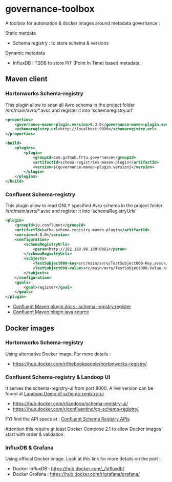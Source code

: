 # governance-toolbox
A toolbox for automation & docker images around metadata governance :

Static metdata

* Schema registry : to store schema & versions

Dynamic metadata

* InfluxDB : TSDB to store PiT (Point In Time) based metadata.


## Maven client
### Hortonworks Schema-registry

This plugin allow to scan all Avro schema in the project folder /src/main/avro/*.avsc and register it into 'schemaregistry.url'

```XML
<properties>
	<governance-maven-plugin.version>0.3.0</governance-maven-plugin.version>
	<schemaregistry.url>http://localhost:9090</schemaregistry.url>
</properties>

<build>
	<plugins>
		<plugin>
			<groupId>com.github.frtu.governance</groupId>
			<artifactId>schema-registries-maven-plugin</artifactId>
			<version>${governance-maven-plugin.version}</version>
		</plugin>
	</plugins>
</build>
```

### Confluent Schema-registry

This plugin allow to read ONLY specified  Avro schema in the project folder /src/main/avro/*.avsc and register it into 'schemaRegistryUrls'

```XML
<plugin>
    <groupId>io.confluent</groupId>
    <artifactId>kafka-schema-registry-maven-plugin</artifactId>
    <version>4.0.0</version>
    <configuration>
        <schemaRegistryUrls>
            <param>http://192.168.99.100:8081</param>
        </schemaRegistryUrls>
        <subjects>
            <TestSubject000-key>src/main/avro/TestSubject000-Key.avsc</TestSubject000-key>
            <TestSubject000-value>src/main/avro/TestSubject000-Value.avsc</TestSubject000-value>
        </subjects>
    </configuration>
    <goals>
        <goal>register</goal>
    </goals>
</plugin>
```


* [Confluent Maven plugin docs : schema-registry:register](
https://docs.confluent.io/current/schema-registry/docs/maven-plugin.html#schema-registry-register)
* [Confluent Maven plugin java source](
https://github.com/confluentinc/schema-registry/tree/master/maven-plugin/src/main/java/io/confluent/kafka/schemaregistry/maven)

## Docker images
### Hortonworks Schema-registry

Using alternative Docker image. For more details : 

* https://hub.docker.com/r/thebookpeople/hortonworks-registry/

### Confluent Schema-registry & Landoop UI

It serves the schema-registry-ui from port 8000.
A live version can be found at [Landoop Demo of schema-registry-ui](https://schema-registry-ui.landoop.com)

* https://hub.docker.com/r/landoop/schema-registry-ui/
* https://hub.docker.com/r/confluentinc/cp-schema-registry/

FYI find the API specs at : [Confluent Schema Registry APIs](
https://docs.confluent.io/current/schema-registry/docs/api.html)

Attention this require at least Docker Compose 2.1 to allow Docker images start with order & validation.

### InfluxDB & Grafana

Using official Docker image. Look at this link for more details on the port : 

* Docker InfluxDB : https://hub.docker.com/_/influxdb/
* Docker Grafana : https://hub.docker.com/r/grafana/grafana/

